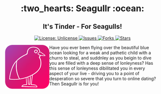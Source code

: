 <h1 align="center"> :two_hearts: Seagullr :ocean:</h1>
<h2 align="center">It's Tinder - For Seagulls!</h2>

<p align="center">

<a href="http://unlicense.org/">
<img src="https://img.shields.io/badge/license-Unlicense-blue.svg" alt="License: Unlicense">
</a>

<a href="https://github.com/harrismcc/seagullr/issues">
<img src="https://img.shields.io/github/issues/markdown-templates/markdown-snippets.svg" alt="Issues">
</a>

<a href="https://github.com/harrismcc/seagullr/fork">
<img src="https://img.shields.io/github/forks/markdown-templates/markdown-snippets.svg" alt="Forks">
</a>

<a href="https://github.com/harrismcc/seagullr/stargazers">
<img src="https://img.shields.io/github/stars/markdown-templates/markdown-snippets.svg" alt="Stars">
</a>

</p>

<img align="left" src="https://raw.githubusercontent.com/harrismcc/seagullr/master/seagullr/assets/icon_trad.png" alt="Logo">
<p>
Have you ever been flying over the beautiful blue ocean looking for a weak and pathetic child with a churro to steal, and suddnley as you beigin to dive you are filled with a deep sense of lonleyness? Has this sense of lonleyness dibilitated you in every aspect of your live - driving you to a point of desperation so severe that you turn to online dating? Then Seagullr is for you!
</p>
